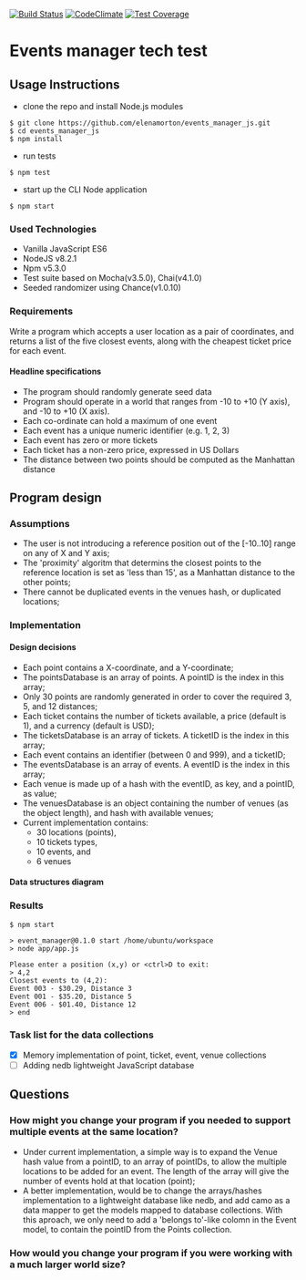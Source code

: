 [![Build Status](https://travis-ci.org/elenamorton/events_manager_js.svg?branch=master)](https://travis-ci.org/elenamorton/events_manager_js)
[![CodeClimate](https://codeclimate.com/github/elenamorton/events_manager_js/badges/gpa.svg)](https://codeclimate.com/github/elenamorton/events_manager_js)
[![Test Coverage](https://codeclimate.com/github/elenamorton/events_manager_js/badges/coverage.svg)](https://codeclimate.com/github/elenamorton/events_manager_js/coverage)

# Events manager tech test

## Usage Instructions
* clone the repo and install Node.js modules
```shell
$ git clone https://github.com/elenamorton/events_manager_js.git
$ cd events_manager_js
$ npm install
```
* run tests
```shell
$ npm test
```
* start up the CLI Node application
```shell
$ npm start
```

### Used Technologies
* Vanilla JavaScript ES6
* NodeJS v8.2.1
* Npm v5.3.0
* Test suite based on Mocha(v3.5.0), Chai(v4.1.0)
* Seeded randomizer using Chance(v1.0.10)

### Requirements

Write a program which accepts a user location as a pair of coordinates, and returns a list of the five closest events, along with the cheapest ticket price for each event.

#### Headline specifications

 * The program should randomly generate seed data
 * Program should operate in a world that ranges from -10 to +10 (Y axis), and -10 to +10 (X axis). 
 * Each co-ordinate can hold a maximum of one event
 * Each event has a unique numeric identifier (e.g. 1, 2, 3)
 * Each event has zero or more tickets
 * Each ticket has a non-zero price, expressed in US Dollars
 * The distance between two points should be computed as the Manhattan distance

## Program design

### Assumptions
 * The user is not introducing a reference position out of the [-10..10] range on any of X and Y axis;
 * The 'proximity' algoritm that determins the closest points to the reference location is set as 'less than 15', as a Manhattan distance to the other points;
 * There cannot be duplicated events in the venues hash, or duplicated locations;


### Implementation

#### Design decisions

 * Each point contains a X-coordinate, and a Y-coordinate;
 * The pointsDatabase is an array of points. A pointID is the index in this array;
 * Only 30 points are randomly generated in order to cover the required 3, 5, and 12 distances; 
 * Each ticket contains the number of tickets available, a price (default is 1), and a currency (default is USD);
 * The ticketsDatabase is an array of tickets. A ticketID is the index in this array;
 * Each event contains an identifier (between 0 and 999), and a ticketID;
 * The eventsDatabase is an array of events. A eventID is the index in this array;
 * Each venue is made up of a hash with the eventID, as key, and a pointID, as value;
 * The venuesDatabase is an object containing the number of venues (as the object length), and hash with available venues;
 * Current implementation contains:  
   - 30 locations (points),
   - 10 tickets types,
   - 10 events, and
   - 6 venues

#### Data structures diagram


### Results

```shell
$ npm start

> event_manager@0.1.0 start /home/ubuntu/workspace
> node app/app.js

Please enter a position (x,y) or <ctrl>D to exit:
> 4,2
Closest events to (4,2):
Event 003 - $30.29, Distance 3
Event 001 - $35.20, Distance 5
Event 006 - $01.40, Distance 12
> end
```
### Task list for the data collections

 - [x] Memory implementation of point, ticket, event, venue collections
 - [ ] Adding nedb lightweight JavaScript database

## Questions

### How might you change your program if you needed to support multiple events at the same location?
- Under current implementation, a simple way is to expand the Venue hash value from a pointID, to an array of pointIDs, 
to allow the multiple locations to be added for an event. The length of the array will give the number of events hold at that location (point);
- A better implementation, would be to change the arrays/hashes implementation to a lightweight database like nedb, and add camo as a data mapper to get the models mapped to database collections.
With this aproach, we only need to add a 'belongs to'-like colomn in the Event model, to contain the pointID from the Points collection. 



### How would you change your program if you were working with a much larger world size?

